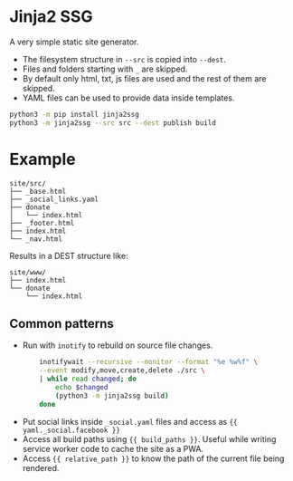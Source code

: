# Jinja2 SSG

A very simple static site generator.

- The filesystem structure in `--src` is copied into `--dest`.
- Files and folders starting with `_` are skipped.
- By default only html, txt, js files are used and the rest of them are skipped.
- YAML files can be used to provide data inside templates.

```bash
python3 -m pip install jinja2ssg
python3 -m jinja2ssg --src src --dest publish build
```

# Example

```
site/src/
├── _base.html
├── _social_links.yaml
├── donate
│   └── index.html
├── _footer.html
├── index.html
└── _nav.html
```

Results in a DEST structure like:

```
site/www/
├── index.html
└── donate
    └── index.html
```


## Common patterns

- Run with  `inotify` to rebuild on source file changes.
  ```bash
      inotifywait --recursive --monitor --format "%e %w%f" \
      --event modify,move,create,delete ./src \
      | while read changed; do
          echo $changed
          (python3 -m jinja2ssg build)
      done
  ```
- Put social links inside `_social.yaml` files and access as `{{ yaml._social.facebook }}`
- Access all build paths using `{{ build_paths }}`. Useful while writing
  service worker code to cache the site as a PWA.
- Access `{{ relative_path }}` to know the path of the current file being rendered.
